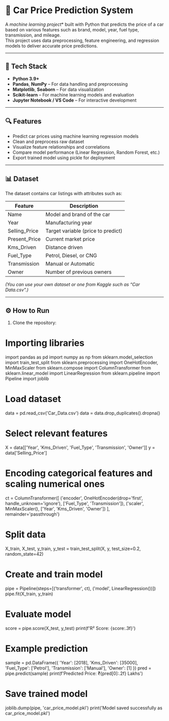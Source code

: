 # 🚗 Car Price Prediction System


A *machine learning project** built with Python that predicts the price of a car based on various features such as brand, model, year, fuel type, transmission, and mileage.  
This project uses data preprocessing, feature engineering, and regression models to deliver accurate price predictions.

---

## 🧠 Tech Stack

- **Python 3.9+**
- **Pandas**, **NumPy** – For data handling and preprocessing  
- **Matplotlib**, **Seaborn** – For data visualization  
- **Scikit-learn** – For machine learning models and evaluation  
- **Jupyter Notebook / VS Code** – For interactive development  

---

## 🔍 Features

- Predict car prices using machine learning regression models  
- Clean and preprocess raw dataset  
- Visualize feature relationships and correlations  
- Compare model performance (Linear Regression, Random Forest, etc.)  
- Export trained model using pickle for deployment  

---

## 📊 Dataset

The dataset contains car listings with attributes such as:

| Feature | Description |
|----------|--------------|
| Name | Model and brand of the car |
| Year | Manufacturing year |
| Selling_Price | Target variable (price to predict) |
| Present_Price | Current market price |
| Kms_Driven | Distance driven |
| Fuel_Type | Petrol, Diesel, or CNG |
| Transmission | Manual or Automatic |
| Owner | Number of previous owners |

*(You can use your own dataset or one from Kaggle such as “Car Data.csv”.)*

---

## ⚙️ How to Run

1. Clone the repository:

# Importing libraries
import pandas as pd
import numpy as np
from sklearn.model_selection import train_test_split
from sklearn.preprocessing import OneHotEncoder, MinMaxScaler
from sklearn.compose import ColumnTransformer
from sklearn.linear_model import LinearRegression
from sklearn.pipeline import Pipeline
import joblib

# Load dataset
data = pd.read_csv('Car_Data.csv')
data = data.drop_duplicates().dropna()

# Select relevant features
X = data[['Year', 'Kms_Driven', 'Fuel_Type', 'Transmission', 'Owner']]
y = data['Selling_Price']

# Encoding categorical features and scaling numerical ones
ct = ColumnTransformer([
    ('encoder', OneHotEncoder(drop='first', handle_unknown='ignore'), ['Fuel_Type', 'Transmission']),
    ('scaler', MinMaxScaler(), ['Year', 'Kms_Driven', 'Owner'])
], remainder='passthrough')

# Split data
X_train, X_test, y_train, y_test = train_test_split(X, y, test_size=0.2, random_state=42)

# Create and train model
pipe = Pipeline(steps=[('transformer', ct), ('model', LinearRegression())])
pipe.fit(X_train, y_train)

# Evaluate model
score = pipe.score(X_test, y_test)
print(f'R² Score: {score:.3f}')

# Example prediction
sample = pd.DataFrame({
    'Year': [2018],
    'Kms_Driven': [35000],
    'Fuel_Type': ['Petrol'],
    'Transmission': ['Manual'],
    'Owner': [1]
})
pred = pipe.predict(sample)
print(f'Predicted Price: ₹{pred[0]:.2f} Lakhs')

# Save trained model
joblib.dump(pipe, 'car_price_model.pkl')
print('Model saved successfully as car_price_model.pkl')
